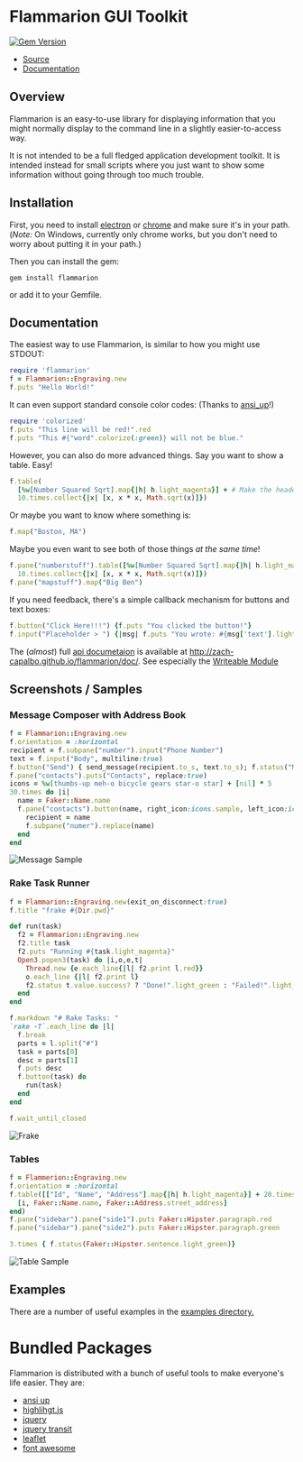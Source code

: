 # Flammarion GUI Toolkit

[![Gem Version](https://badge.fury.io/rb/flammarion.svg)](https://badge.fury.io/rb/flammarion)

* [Source](https://github.com/zach-capalbo/flammarion)
* [Documentation](http://zach-capalbo.github.io/flammarion/doc/)

## Overview

Flammarion is an easy-to-use library for displaying information that you might
normally display to the command line in a slightly easier-to-access way.

It is not intended to be a full fledged application development toolkit. It is
intended instead for small scripts where you just want to show some information
without going through too much trouble.

## Installation

First, you need to install [electron](http://electron.atom.io/) or [chrome](http://www.google.com/chrome)
and make sure it's in your path. (*Note:* On Windows, currently only chrome
works, but you don't need to worry about putting it in your path.)

Then you can install the gem:

```
gem install flammarion
```

or add it to your Gemfile.

## Documentation

The easiest way to use Flammarion, is similar to how you might use STDOUT:

```ruby
require 'flammarion'
f = Flammarion::Engraving.new
f.puts "Hello World!"
```

It can even support standard console color codes: (Thanks to [ansi_up](http://github.com/drudru/ansi_up)!)

```ruby
require 'colorized'
f.puts "This line will be red!".red
f.puts "This #{"word".colorize(:green)} will not be blue."
```

However, you can also do more advanced things. Say you want to show a table. Easy!

```ruby
f.table(
  [%w[Number Squared Sqrt].map{|h| h.light_magenta}] + # Make the header a different color
  10.times.collect{|x| [x, x * x, Math.sqrt(x)]})
```

Or maybe you want to know where something is:

```ruby
f.map("Boston, MA")
```

Maybe you even want to see both of those things *at the same time*!

```ruby
f.pane("numberstuff").table([%w[Number Squared Sqrt].map{|h| h.light_magenta}] +
  10.times.collect{|x| [x, x * x, Math.sqrt(x)]})
f.pane("mapstuff").map("Big Ben")
```

If you need feedback, there's a simple callback mechanism for buttons and text
boxes:

```ruby
f.button("Click Here!!!") {f.puts "You clicked the button!"}
f.input("Placeholder > ") {|msg| f.puts "You wrote: #{msg['text'].light_magenta}"}
```

The (_almost_) full [api documetaion](http://zach-capalbo.github.io/flammarion/doc/)
is available at <http://zach-capalbo.github.io/flammarion/doc/>. See especially
the [Writeable Module](http://zach-capalbo.github.io/flammarion/doc/Flammarion/Writeable.html)

## Screenshots / Samples

### Message Composer with Address Book

```ruby
f = Flammarion::Engraving.new
f.orientation = :horizontal
recipient = f.subpane("number").input("Phone Number")
text = f.input("Body", multiline:true)
f.button("Send") { send_message(recipient.to_s, text.to_s); f.status("Message Sent!")}
f.pane("contacts").puts("Contacts", replace:true)
icons = %w[thumbs-up meh-o bicycle gears star-o star] + [nil] * 5
30.times do |i|
  name = Faker::Name.name
  f.pane("contacts").button(name, right_icon:icons.sample, left_icon:icons.sample) do
    recipient = name
    f.subpane("numer").replace(name)
  end
end
```

![Message Sample](http://zach-capalbo.github.io/flammarion/img/messagesample.png)

### Rake Task Runner

```ruby
f = Flammarion::Engraving.new(exit_on_disconnect:true)
f.title "frake #{Dir.pwd}"

def run(task)
  f2 = Flammarion::Engraving.new
  f2.title task
  f2.puts "Running #{task.light_magenta}"
  Open3.popen3(task) do |i,o,e,t|
    Thread.new {e.each_line{|l| f2.print l.red}}
    o.each_line {|l| f2.print l}
    f2.status t.value.success? ? "Done!".light_green : "Failed!".light_red
  end
end

f.markdown "# Rake Tasks: "
`rake -T`.each_line do |l|
  f.break
  parts = l.split("#")
  task = parts[0]
  desc = parts[1]
  f.puts desc
  f.button(task) do
    run(task)
  end
end

f.wait_until_closed
```

![Frake](http://zach-capalbo.github.io/flammarion/img/frake.png)

### Tables

```ruby
f = Flammerion::Engraving.new
f.orientation = :horizontal
f.table([["Id", "Name", "Address"].map{|h| h.light_magenta}] + 20.times.map do |i|
  [i, Faker::Name.name, Faker::Address.street_address]
end)
f.pane("sidebar").pane("side1").puts Faker::Hipster.paragraph.red
f.pane("sidebar").pane("side2").puts Faker::Hipster.paragraph.green

3.times { f.status(Faker::Hipster.sentence.light_green)}
```

![Table Sample](http://zach-capalbo.github.io/flammarion/img/table.png)


## Examples

There are a number of useful examples in the [examples directory.](https://github.com/zach-capalbo/flammarion/tree/master/examples)

# Bundled Packages

Flammarion is distributed with a bunch of useful tools to make everyone's life easier.
They are:

 * [ansi up](https://github.com/drudru/ansi_up)
 * [highlihgt.js](https://highlightjs.org/)
 * [jquery](https://jquery.com/)
 * [jquery transit](http://ricostacruz.com/jquery.transit/)
 * [leaflet](http://leafletjs.com/)
 * [font awesome](https://fortawesome.github.io/Font-Awesome/)
